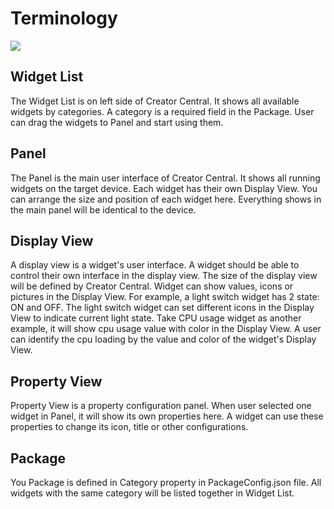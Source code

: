 Terminology
===

![](https://i.imgur.com/Xsgwlhv.jpg)


## Widget List
The Widget List is on left side of Creator Central. It shows all available widgets by categories. A category is a required field in the Package. User can drag the widgets to Panel and start using them.

## Panel
The Panel is the main user interface of Creator Central. It shows all running widgets on the target device. Each widget has their own Display View. You can arrange the size and position of each widget here. Everything shows in the main panel will be identical to the device.

## Display View
A display view is a widget's user interface. A widget should be able to control their own interface in the display view. The size of the display view will be defined by Creator Central.
Widget can show values, icons or pictures in the Display View. For example, a light switch widget has 2 state: ON and OFF. The light switch widget can set different icons in the Display View to indicate current light state. Take CPU usage widget as another example, it will show cpu usage value with color in the Display View. A user can identify the cpu loading by the value and color of the widget's Display View.

## Property View
Property View is a property configuration panel. When user selected one widget in Panel, it will show its own properties here. A widget can use these properties to change its icon, title or other configurations.

## Package
You Package is defined in Category property in PackageConfig.json file. All widgets with the same category will be listed together in Widget List.